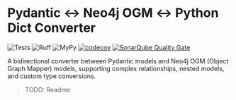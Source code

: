 # Pydantic ↔ Neo4j OGM ↔ Python Dict Converter

![Tests](https://github.com/HardMax71/pydantic-neo4j-dict/actions/workflows/python-tests.yml/badge.svg)
![Ruff](https://img.shields.io/github/actions/workflow/status/HardMax71/pydantic-neo4j-dict/python-tests.yml?label=Ruff&branch=main)
![MyPy](https://img.shields.io/github/actions/workflow/status/HardMax71/pydantic-neo4j-dict/python-tests.yml?label=MyPy&branch=main)
[![codecov](https://codecov.io/gh/HardMax71/pydantic-neo4j-dict/branch/main/graph/badge.svg)](https://codecov.io/gh/HardMax71/pydantic-neo4j-dict)
[![SonarQube Quality Gate](https://sonarcloud.io/api/project_badges/quality_gate?project=HardMax71_pydantic-neo4j-dict)](https://sonarcloud.io/dashboard?id=HardMax71_pydantic-neo4j-dict)

A bidirectional converter between Pydantic models and Neo4j OGM (Object Graph Mapper) models, supporting complex relationships, nested models, and custom type conversions.

> TODO: Readme
